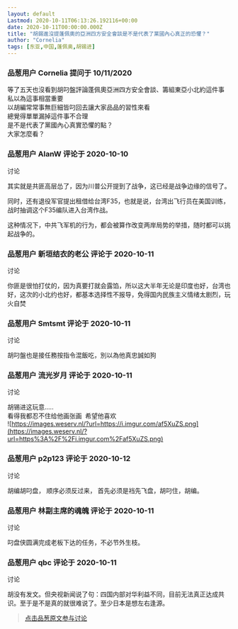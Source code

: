 ```yaml
---
layout: default
Lastmod: 2020-10-11T06:13:26.192116+00:00
date: 2020-10-11T00:00:00.000Z
title: "胡錫進沒提蓬佩奧的亞洲四方安全會談是不是代表了黨國內心真正的恐懼？"
author: "Cornelia"
tags: [东亚,中国,蓬佩奥,胡锡进]
---
```



### 品葱用户 **Cornelia** 提问于 10/11/2020
    
等了五天也沒看到胡叼盤評論蓬佩奧亞洲四方安全會談、籌組東亞小北約這件事  
私以為這事相當重要  
以胡編常常事無巨細皆叼回去讓大家品品的習性來看  
總覺得單單漏掉這件事不合理  
是不是代表了黨國內心真實恐懼的點？  
大家怎麼看？
    
                

### 品葱用户 **AlanW** 评论于 2020-10-10
讨论

        
其实就是共匪高层怂了，因为川普公开提到了战争，这已经是战争边缘的信号了。  
  
同时，还有退役军官提出租借给台湾F35，也就是说，台湾出飞行员在美国训练，战时抽调这个F35编队进入台湾作战。  
  
这种情况下，中共飞军机的行为，都会被算作改变两岸局势的举措，随时都可以挑起战争的。
        
                

### 品葱用户 **新垣结衣的老公** 评论于 2020-10-11
讨论

        
你匪是很怕打仗的，因为真要打就会露馅，所以这大半年无论是印度也好，台湾也好，这次的小北约也好，都基本选择性不报导，免得国内民族主义情绪太剧烈，玩火自焚
        
                

### 品葱用户 **Smtsmt** 评论于 2020-10-11
讨论

        
胡叼盤也是接任務按指令混飯吃，別以為他真忠誠如狗
        
                

### 品葱用户 **流光岁月** 评论于 2020-10-11
讨论

        
胡锡进这玩意.....  
看得我都忍不住给他画张画  希望他喜欢  
![https://images.weserv.nl/?url=https://i.imgur.com/af5XuZS.png](https://images.weserv.nl/?url=https%3A%2F%2Fi.imgur.com%2Faf5XuZS.png)
        
                

### 品葱用户 **p2p123** 评论于 2020-10-12
讨论

        
胡编胡叼盘， 顺序必须反过来， 首先必须是裆先飞盘，胡叼住，胡编。
        
                

### 品葱用户 **林副主席的魂魄** 评论于 2020-10-11
讨论

        
叼盘侠圆满完成老板下达的任务，不必节外生枝。
        
                

### 品葱用户 **qbc** 评论于 2020-10-11
讨论

        
胡没有发文。但央视新闻说了句：四国内部对华利益不同，目前无法真正达成共识。至于是不是真的就很难说了。至少日本是想左右逢源。
        
                





> [点击品葱原文参与讨论](https://pincong.rocks/question/32040)

